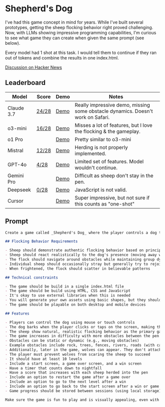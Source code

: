 # Shepherd's Dog

I've had this game concept in mind for years. While I've built several prototypes, getting the sheep flocking behavior right proved challenging. Now, with LLMs showing impressive programming capabilities, I'm curious to see what game they can create when given the same prompt (see below).

Every model had 1 shot at this task. I would tell them to continue if they ran out of tokens and combine the results in one index.html.

[Discussion on Hacker News](https://news.ycombinator.com/item?id=43298945)

## Leaderboard

| Model      | Score                           | Demo                                                                                                                                                  | Notes                                                                           |
| ---------- | ------------------------------- | ----------------------------------------------------------------------------------------------------------------------------------------------------- | ------------------------------------------------------------------------------- |
| Claude 3.7 | [24/28](./claude-3.7/README.md) | [Demo](https://html-preview.github.io/?url=https://raw.githubusercontent.com/vnglst/when-ai-fails/refs/heads/main/shepards-dog/claude-3.7/index.html) | Really impressive demo, missing some obstacle dynamics. Doesn't work on Safari. |
| o3-mini    | [16/28](./o3-mini/README.md)    | [Demo](https://html-preview.github.io/?url=https://raw.githubusercontent.com/vnglst/when-ai-fails/refs/heads/main/shepards-dog/o3-mini/index.html)    | Misses a lot of features, but I love the flocking & the gameplay.               |
| o1 Pro     |                                 | [Demo](https://html-preview.github.io/?url=https://raw.githubusercontent.com/vnglst/when-ai-fails/refs/heads/main/shepards-dog/o1-pro/index.html)     | Pretty similar to o3-mini                                                       |
| Mistral    | [12/28](./mistral/README.md)    | [Demo](https://html-preview.github.io/?url=https://raw.githubusercontent.com/vnglst/when-ai-fails/refs/heads/main/shepards-dog/mistral/index.html)    | Herding is not properly implemented.                                            |
| GPT-4o     | [4/28](./gpt-4o/README.md)      | [Demo](https://html-preview.github.io/?url=https://raw.githubusercontent.com/vnglst/when-ai-fails/refs/heads/main/shepards-dog/gpt-4o/index.html)     | Limited set of features. Model wouldn't continue.                               |
| Gemini Pro |                                 | [Demo](https://html-preview.github.io/?url=https://raw.githubusercontent.com/vnglst/when-ai-fails/refs/heads/main/shepards-dog/gemini-pro/index.html) | Difficult as sheep don't stay in the pen.                                       |
| Deepseek   | [0/28](./deepseek/README.md)    | [Demo](https://html-preview.github.io/?url=https://raw.githubusercontent.com/vnglst/when-ai-fails/refs/heads/main/shepards-dog/deepseek/index.html)   | JavaScript is not valid.                                                        |
| Cursor     |                                 | [Demo](https://html-preview.github.io/?url=https://raw.githubusercontent.com/vnglst/when-ai-fails/refs/heads/main/shepards-dog/cursor/index.html)     | Super impressive, but not sure if this counts as "one-shot"                     |

## Prompt

```markdown
Create a game called _Shepherd's Dog_ where the player controls a dog to herd sheep into a pen. The core gameplay mechanic and what makes this game stand out is the realistic flocking behavior of the sheep - they should move as a cohesive group, follow each other, and react naturally to the dog and obstacles. The player moves the dog using mouse or touch controls and herds the sheep into a pen. The player can bark by clicking/tapping on the screen to make the sheep move faster. To complete each level, the player must herd at least 80% of the sheep (e.g., 40 out of 50 sheep) into the pen before nightfall. The difficulty increases as the game progresses through more obstacles between the starting position of the sheep and the pen.

## Flocking Behavior Requirements

- Sheep should demonstrate authentic flocking behavior based on principles like separation, alignment, and cohesion
- Sheep should react realistically to the dog's presence (moving away while staying in a group)
- The flock should navigate around obstacles while maintaining group dynamics
- Individual sheep should occasionally stray but generally try to rejoin the flock
- When frightened, the flock should scatter in believable patterns

## Technical constraints

- The game should be build in a single index.html file
- The game should be build using HTML, CSS and JavaScript
- It's okay to use external libraries when this is needed
- You will generate your own assets using basic shapes, but they should be recognizable (e.g., triangles for sheep, circles for the dog)
- The game should be playable on both desktop and mobile devices

## Features

- Players can control the dog using mouse or touch controls
- The dog barks when the player clicks or taps on the screen, making the sheep move faster
- The sheep show natural, realistic flocking behavior as the primary gameplay element
- The game increases in difficulty with more obstacles between the pen and the starting position of the sheep herd
- Obstacles can be static or dynamic (e.g., moving obstacles)
- Example obstacles include rock, trees, fences, rivers, roads (with cars), etc.
- Additionally, later in the game, wolves can appear. They don't attack until nightfall, but they scare sheep and can cause the herd to completely disperse
- The player must prevent wolves from scaring the sheep to succeed
- It should have at least 10 levels
- Include a start screen, a game over screen, and a win screen
- Have a timer that counts down to nightfall
- Have a score that increases with each sheep herded into the pen
- Include an option to restart the game after a game over
- Include an option to go to the next level after a win
- Include an option to go back to the start screen after a win or game over
- Game progress should be stored between sessions (using local storage)

Make sure the game is fun to play and is visually appealing, even with simple shapes. The realistic flocking behavior should be the standout feature that makes the game engaging and distinctive.
```
